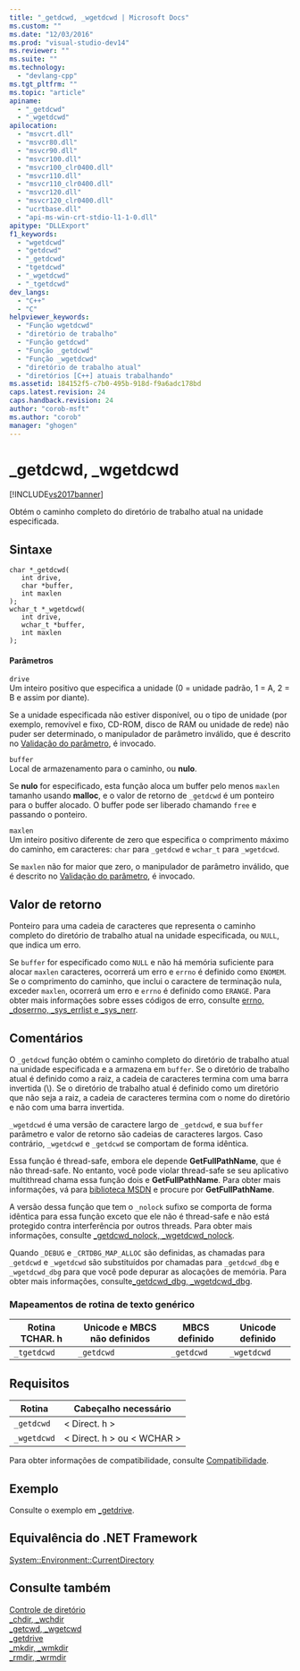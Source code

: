 ```yaml
---
title: "_getdcwd, _wgetdcwd | Microsoft Docs"
ms.custom: ""
ms.date: "12/03/2016"
ms.prod: "visual-studio-dev14"
ms.reviewer: ""
ms.suite: ""
ms.technology: 
  - "devlang-cpp"
ms.tgt_pltfrm: ""
ms.topic: "article"
apiname: 
  - "_getdcwd"
  - "_wgetdcwd"
apilocation: 
  - "msvcrt.dll"
  - "msvcr80.dll"
  - "msvcr90.dll"
  - "msvcr100.dll"
  - "msvcr100_clr0400.dll"
  - "msvcr110.dll"
  - "msvcr110_clr0400.dll"
  - "msvcr120.dll"
  - "msvcr120_clr0400.dll"
  - "ucrtbase.dll"
  - "api-ms-win-crt-stdio-l1-1-0.dll"
apitype: "DLLExport"
f1_keywords: 
  - "wgetdcwd"
  - "getdcwd"
  - "_getdcwd"
  - "tgetdcwd"
  - "_wgetdcwd"
  - "_tgetdcwd"
dev_langs: 
  - "C++"
  - "C"
helpviewer_keywords: 
  - "Função wgetdcwd"
  - "diretório de trabalho"
  - "Função getdcwd"
  - "Função _getdcwd"
  - "Função _wgetdcwd"
  - "diretório de trabalho atual"
  - "diretórios [C++] atuais trabalhando"
ms.assetid: 184152f5-c7b0-495b-918d-f9a6adc178bd
caps.latest.revision: 24
caps.handback.revision: 24
author: "corob-msft"
ms.author: "corob"
manager: "ghogen"
---
```

# _getdcwd, _wgetdcwd
[!INCLUDE[vs2017banner](../../assembler/inline/includes/vs2017banner.md)]

Obtém o caminho completo do diretório de trabalho atual na unidade especificada.  
  
## Sintaxe  
  
```  
char *_getdcwd(   
   int drive,  
   char *buffer,  
   int maxlen   
);  
wchar_t *_wgetdcwd(   
   int drive,  
   wchar_t *buffer,  
   int maxlen   
);  
```  
  
#### Parâmetros  
 `drive`  
 Um inteiro positivo que especifica a unidade \(0 \= unidade padrão, 1 \= A, 2 \= B e assim por diante\).  
  
 Se a unidade especificada não estiver disponível, ou o tipo de unidade \(por exemplo, removível e fixo, CD\-ROM, disco de RAM ou unidade de rede\) não puder ser determinado, o manipulador de parâmetro inválido, que é descrito no [Validação do parâmetro](../../c-runtime-library/parameter-validation.md), é invocado.  
  
 `buffer`  
 Local de armazenamento para o caminho, ou **nulo**.  
  
 Se **nulo** for especificado, esta função aloca um buffer pelo menos `maxlen` tamanho usando **malloc**, e o valor de retorno de `_getdcwd` é um ponteiro para o buffer alocado. O buffer pode ser liberado chamando `free` e passando o ponteiro.  
  
 `maxlen`  
 Um inteiro positivo diferente de zero que especifica o comprimento máximo do caminho, em caracteres: `char` para `_getdcwd` e `wchar_t` para `_wgetdcwd`.  
  
 Se `maxlen` não for maior que zero, o manipulador de parâmetro inválido, que é descrito no [Validação do parâmetro](../../c-runtime-library/parameter-validation.md), é invocado.  
  
## Valor de retorno  
 Ponteiro para uma cadeia de caracteres que representa o caminho completo do diretório de trabalho atual na unidade especificada, ou `NULL`, que indica um erro.  
  
 Se `buffer` for especificado como `NULL` e não há memória suficiente para alocar `maxlen` caracteres, ocorrerá um erro e `errno` é definido como `ENOMEM`. Se o comprimento do caminho, que inclui o caractere de terminação nula, exceder `maxlen`, ocorrerá um erro e `errno` é definido como `ERANGE`. Para obter mais informações sobre esses códigos de erro, consulte [errno, \_doserrno, \_sys\_errlist e \_sys\_nerr](../Topic/errno,%20_doserrno,%20_sys_errlist,%20and%20_sys_nerr.md).  
  
## Comentários  
 O `_getdcwd` função obtém o caminho completo do diretório de trabalho atual na unidade especificada e a armazena em `buffer`. Se o diretório de trabalho atual é definido como a raiz, a cadeia de caracteres termina com uma barra invertida \(\\\). Se o diretório de trabalho atual é definido como um diretório que não seja a raiz, a cadeia de caracteres termina com o nome do diretório e não com uma barra invertida.  
  
 `_wgetdcwd` é uma versão de caractere largo de `_getdcwd`, e sua `buffer` parâmetro e valor de retorno são cadeias de caracteres largos. Caso contrário, `_wgetdcwd` e `_getdcwd` se comportam de forma idêntica.  
  
 Essa função é thread\-safe, embora ele depende **GetFullPathName**, que é não thread\-safe. No entanto, você pode violar thread\-safe se seu aplicativo multithread chama essa função dois e **GetFullPathName**. Para obter mais informações, vá para [biblioteca MSDN](http://go.microsoft.com/fwlink/?LinkID=150542) e procure por **GetFullPathName**.  
  
 A versão dessa função que tem o `_nolock` sufixo se comporta de forma idêntica para essa função exceto que ele não é thread\-safe e não está protegido contra interferência por outros threads. Para obter mais informações, consulte [\_getdcwd\_nolock, \_wgetdcwd\_nolock](../../c-runtime-library/reference/getdcwd-nolock-wgetdcwd-nolock.md).  
  
 Quando `_DEBUG` e `_CRTDBG_MAP_ALLOC` são definidas, as chamadas para `_getdcwd` e `_wgetdcwd` são substituídos por chamadas para `_getdcwd_dbg` e `_wgetdcwd_dbg` para que você pode depurar as alocações de memória. Para obter mais informações, consulte[\_getdcwd\_dbg, \_wgetdcwd\_dbg](../../c-runtime-library/reference/getdcwd-dbg-wgetdcwd-dbg.md).  
  
### Mapeamentos de rotina de texto genérico  
  
|Rotina TCHAR. h|Unicode e MBCS não definidos|MBCS definido|Unicode definido|  
|---------------------|----------------------------------|-------------------|----------------------|  
|`_tgetdcwd`|`_getdcwd`|`_getdcwd`|`_wgetdcwd`|  
  
## Requisitos  
  
|Rotina|Cabeçalho necessário|  
|------------|--------------------------|  
|`_getdcwd`|\< Direct. h \>|  
|`_wgetdcwd`|\< Direct. h \> ou \< WCHAR \>|  
  
 Para obter informações de compatibilidade, consulte [Compatibilidade](../../c-runtime-library/compatibility.md).  
  
## Exemplo  
 Consulte o exemplo em [\_getdrive](../../c-runtime-library/reference/getdrive.md).  
  
## Equivalência do .NET Framework  
 [System::Environment::CurrentDirectory](https://msdn.microsoft.com/en-us/library/system.environment.currentdirectory.aspx)  
  
## Consulte também  
 [Controle de diretório](../../c-runtime-library/directory-control.md)   
 [\_chdir, \_wchdir](../Topic/_chdir,%20_wchdir.md)   
 [\_getcwd, \_wgetcwd](../../c-runtime-library/reference/getcwd-wgetcwd.md)   
 [\_getdrive](../../c-runtime-library/reference/getdrive.md)   
 [\_mkdir, \_wmkdir](../Topic/_mkdir,%20_wmkdir.md)   
 [\_rmdir, \_wrmdir](../../c-runtime-library/reference/rmdir-wrmdir.md)